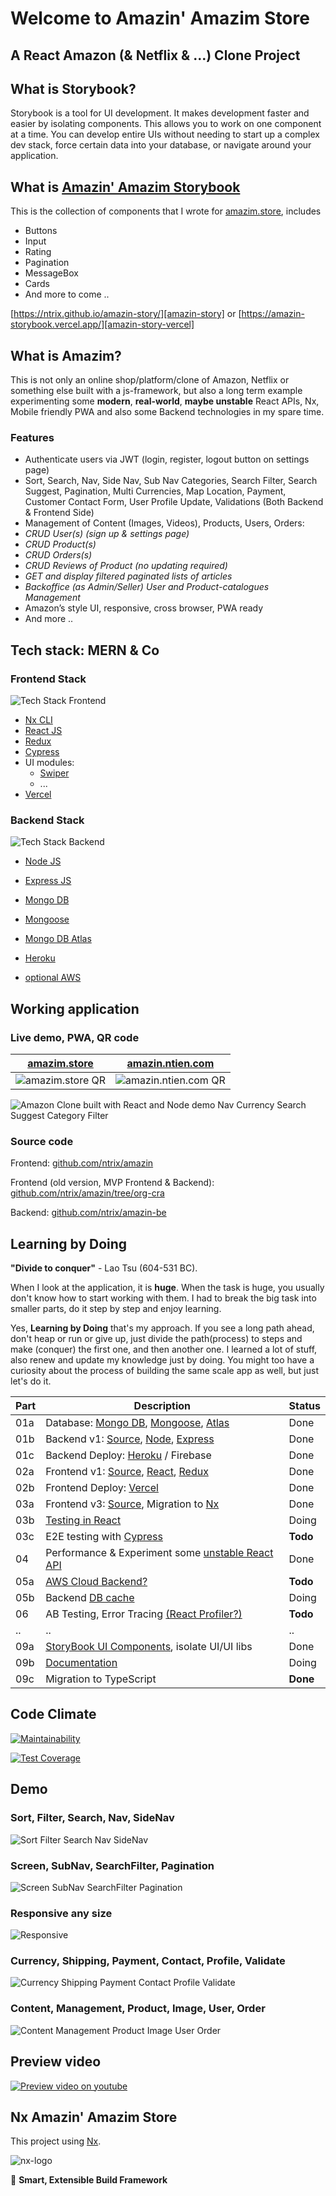 # Welcome to Amazin' Amazim Store

## A React Amazon (& Netflix & ...) Clone Project

## What is Storybook?

Storybook is a tool for UI development. It makes development faster and easier by isolating components.
This allows you to work on one component at a time. You can develop entire UIs without needing to start up a complex dev stack, force certain data into your database, or navigate around your application.

## What is [Amazin' Amazim Storybook][amazin-story]

This is the collection of components that I wrote for [amazim.store][amazim], includes

- Buttons
- Input
- Rating
- Pagination
- MessageBox
- Cards
- And more to come ..

[https://ntrix.github.io/amazin-story/][amazin-story] or [https://amazin-storybook.vercel.app/][amazin-story-vercel]

## What is Amazim?

This is not only an online shop/platform/clone of Amazon, Netflix or something else built with a js-framework,
but also a long term example experimenting some **modern**, **real-world**, **maybe unstable** React APIs, Nx, Mobile friendly PWA and also some Backend technologies in my spare time.

### Features

- Authenticate users via JWT (login, register, logout button on settings page)
- Sort, Search, Nav, Side Nav, Sub Nav Categories, Search Filter, Search Suggest, Pagination, Multi Currencies, Map Location, Payment, Customer Contact Form, User Profile Update, Validations (Both Backend & Frontend Side)
- Management of Content (Images, Videos), Products, Users, Orders:
- _CRUD User(s) (sign up & settings page)_
- _CRUD Product(s)_
- _CRUD Orders(s)_
- _CRUD Reviews of Product (no updating required)_
- _GET and display filtered paginated lists of articles_
- _Backoffice (as Admin/Seller) User and Product-catalogues Management_
- Amazon’s style UI, responsive, cross browser, PWA ready
- And more ..

## Tech stack: MERN & Co

### Frontend Stack

![Tech Stack Frontend][stackfe]

- [Nx CLI][nx]
- [React JS][react]
- [Redux][redux]
- [Cypress][cy]
- UI modules:
  - [Swiper][swiper]
  - ...
- [Vercel][vercel]

### Backend Stack

![Tech Stack Backend][stackbe]

- [Node JS][node]
- [Express JS][express]

- [Mongo DB][mongo]
- [Mongoose][mongoose]
- [Mongo DB Atlas][atlas]
- [Heroku][heroku]
- [optional AWS][aws]

[nx]: https://nx.dev/
[react]: https://reactjs.org/
[redux]: https://redux.js.org/
[swiper]: https://swiperjs.com/
[node]: https://nodejs.org/
[express]: https://expressjs.com/
[mongo]: https://www.mongodb.com/
[mongoose]: https://mongoosejs.com/
[vercel]: https://vercel.com/
[heroku]: https://www.heroku.com/

## Working application

### Live demo, PWA, QR code

| **[amazim.store][amazim]**   | **[amazin.ntien.com][amazin]**   |
| ---------------------------- | -------------------------------- |
| ![amazim.store QR][qramazim] | ![amazin.ntien.com QR][qramazin] |

![Amazon Clone built with React and Node demo Nav Currency Search Suggest Category Filter][nav currency search suggest category filter]

### Source code

Frontend: [github.com/ntrix/amazin][fenx]

Frontend (old version, MVP Frontend & Backend): [github.com/ntrix/amazin/tree/org-cra][mvp1]

Backend: [github.com/ntrix/amazin-be][bev1]

## Learning by Doing

**"Divide to conquer"** - Lao Tsu (604-531 BC).

When I look at the application, it is **huge**. When the task is huge, you usually don't know how to start working with them.
I had to break the big task into smaller parts, do it step by step and enjoy learning.

Yes, **Learning by Doing** that's my approach. If you see a long path ahead, don't heap or run or give up, just divide the path(process) to steps and make (conquer) the first one, and then another one.
I learned a lot of stuff, also renew and update my knowledge just by doing. You might too have a curiosity about the process of building the same scale app as well, but just let's do it.

| Part | Description                                                       | Status   |
| ---- | ----------------------------------------------------------------- | -------- |
| 01a  | Database: [Mongo DB][mongo], [Mongoose][mongoose], [Atlas][atlas] | Done     |
| 01b  | Backend v1: [Source][bev1], [Node][node], [Express][express]      | Done     |
| 01c  | Backend Deploy: [Heroku][heroku] / Firebase                       | Done     |
| 02a  | Frontend v1: [Source][mvp1], [React][react], [Redux][redux]       | Done     |
| 02b  | Frontend Deploy: [Vercel][vercel]                                 | Done     |
| 03a  | Frontend v3: [Source][fenx], Migration to [Nx][nx]                | Done     |
| 03b  | [Testing in React][testing]                                       | Doing    |
| 03c  | E2E testing with [Cypress][cy]                                    | **Todo** |
| 04   | Performance & Experiment some [unstable React API][reactapi]      | Done     |
| 05a  | [AWS Cloud Backend?][aws]                                         | **Todo** |
| 05b  | Backend [DB cache][redis]                                         | Doing    |
| 06   | AB Testing, Error Tracing [(React Profiler?)][profiler]           | **Todo** |
| ..   | ..                                                                | ..       |
| 09a  | [StoryBook UI Components][storybook], isolate UI/UI libs          | Done     |
| 09b  | [Documentation][mdx]                                              | Doing    |
| 09c  | Migration to TypeScript                                           | **Done** |

[atlas]: https://www.mongodb.com/cloud/atlas
[bev1]: https://github.com/ntrix/amazin-be
[mvp1]: https://github.com/ntrix/amazin/tree/org-cra
[fenx]: https://github.com/ntrix/amazin
[testing]: https://testing-library.com/
[reactapi]: https://reactjs.org/docs/concurrent-mode-suspense.html
[storybook]: https://storybook.js.org/
[cy]: https://www.cypress.io/
[swagger]: https://swagger.io/
[stackfe]: https://raw.githubusercontent.com/ntrix/amazin/nx/apps/amazin/src/stories/img/nx-react-cy-redux-swiper-vercel-1000.png
[stackbe]: https://raw.githubusercontent.com/ntrix/amazin/nx/apps/amazin/src/stories/img/mongo-express-react-node-atlas-mongoose-heroku-1000.png
[amazim]: https://amazim.store/
[amazin]: https://amazin.ntien.com/
[aws]: https://aws.com/
[redis]: https://redis.com/
[profiler]: https://reactjs.org/docs/profiler.html
[mdx]: https://mdxjs.com/
[qramazim]: https://raw.githubusercontent.com/ntrix/amazin/nx/apps/amazin/src/stories/img/qrcode.amazim.store.png
[qramazin]: https://raw.githubusercontent.com/ntrix/amazin/nx/apps/amazin/src/stories/img/qrcode.amazin.ntien.com.png
[amazin-story]: https://ntrix.github.io/amazin-story/
[amazin-story-vercel]: https://amazin-storybook.vercel.app/
[nav currency search suggest category filter]: https://raw.githubusercontent.com/ntrix/amazin/nx/apps/amazin/src/stories/img/gif/Nav%20Currency%20Search%20Suggest%20Category%20Filter.gif

## Code Climate

[![Maintainability](https://api.codeclimate.com/v1/badges/c63323239801d458e190/maintainability)](https://codeclimate.com/github/ntrix/amazin/maintainability)

[![Test Coverage](https://api.codeclimate.com/v1/badges/c63323239801d458e190/test_coverage)](https://codeclimate.com/github/ntrix/amazin/test_coverage)

## Demo

### Sort, Filter, Search, Nav, SideNav

![Sort Filter Search Nav SideNav][sort-filter-search-nav-side-nav]

### Screen, SubNav, SearchFilter, Pagination

![Screen SubNav SearchFilter Pagination][screen-sub-nav-search-filter-pagination]

### Responsive any size

![Responsive][responsive]

### Currency, Shipping, Payment, Contact, Profile, Validate

![Currency Shipping Payment Contact Profile Validate][currency-shipping-payment-contact-profile-validate]

### Content, Management, Product, Image, User, Order

![Content Management Product Image User Order][content-management-product-image-user-order]

[content-management-product-image-user-order]: https://raw.githubusercontent.com/ntrix/amazin/nx/apps/amazin/src/stories/img/gif/Content%20Management%20Product%20Image%20User%20Order.gif
[currency-shipping-payment-contact-profile-validate]: https://raw.githubusercontent.com/ntrix/amazin/nx/apps/amazin/src/stories/img/gif/Currency%20Shipping%20Payment%20Contact%20Profile%20Validate.gif
[responsive]: https://raw.githubusercontent.com/ntrix/amazin/nx/apps/amazin/src/stories/img/gif/Responsive.gif
[screen-sub-nav-search-filter-pagination]: https://raw.githubusercontent.com/ntrix/amazin/nx/apps/amazin/src/stories/img/gif/Screen%20SubNav%20SearchFilter%20Pagination.gif
[sort-filter-search-nav-side-nav]: https://raw.githubusercontent.com/ntrix/amazin/nx/apps/amazin/src/stories/img/gif/Sort%20Filter%20Search%20Nav%20SideNav.gif

## Preview video

[![Preview video on youtube](https://raw.githubusercontent.com/ntrix/amazin/nx/apps/amazin/src/stories/img/preview-video-on-youtube.png)](https://www.youtube.com/watch?v=7GNQKYdpDHQ)

## Nx Amazin' Amazim Store

This project using [Nx](https://nx.dev).

![nx-logo](https://raw.githubusercontent.com/nrwl/nx/master/images/nx-logo.png)

🔎 **Smart, Extensible Build Framework**
